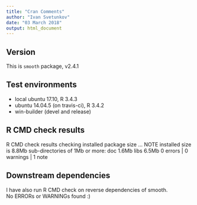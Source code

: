 ```yaml
---
title: "Cran Comments"
author: "Ivan Svetunkov"
date: "03 March 2018"
output: html_document
---
```

## Version
This is ``smooth`` package, v2.4.1

## Test environments
* local ubuntu 17.10, R 3.4.3
* ubuntu 14.04.5 (on travis-ci), R 3.4.2
* win-builder (devel and release)

## R CMD check results
R CMD check results
checking installed package size ... NOTE
  installed size is  8.8Mb
  sub-directories of 1Mb or more:
    doc    1.6Mb
    libs   6.5Mb
0 errors | 0 warnings | 1 note

## Downstream dependencies
I have also run R CMD check on reverse dependencies of smooth.  
No ERRORs or WARNINGs found :)
